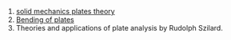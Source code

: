 1. [solid mechanics plates theory](www.efunda.com/formulae/solid_mechanics/plates/theory.cfm)  
2. [Bending of plates](en.wikipedia.org/wiki/Bending_of_plates)  
3. Theories and applications of plate analysis by Rudolph Szilard. 